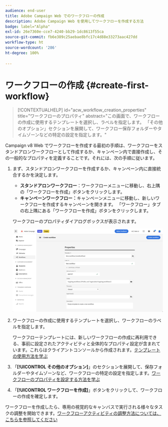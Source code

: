 ```yaml
---
audience: end-user
title: Adobe Campaign Web でのワークフローの作成
description: Adobe Campaign Web を使用してワークフローを作成する方法
badge: label="Alpha"
exl-id: 26e7360e-cce7-4240-bb29-1dc8613f55ca
source-git-commit: fb6e389c25aebae8bfc17c4d88e33273aac427dd
workflow-type: ht
source-wordcount: '286'
ht-degree: 100%

---
```



# ワークフローの作成 {#create-first-workflow}

>[!CONTEXTUALHELP]
>id="acw_workflow_creation_properties"
>title="ワークフローのプロパティ"
>abstract="この画面で、ワークフローの作成に使用するテンプレートを選択し、ラベルを指定します。 「その他のオプション」セクションを展開して、ワークフロー保存フォルダーやタイムゾーンなどの特定の設定を指定します。"

Campaign v8 Web でワークフローを作成する最初の手順は、ワークフローをスタンドアロンワークフローとして作成するか、キャンペーン内で直接作成し、その一般的なプロパティを定義することです。それには、次の手順に従います。

1. まず、スタンドアロンワークフローを作成するか、キャンペーン内に直接統合するかを決定します。

   * **スタンドアロンワークフロー**：ワークフローメニューに移動し、右上隅の「ワークフローを作成」ボタンをクリックします。
   * **キャンペーンワークフロー：**&#x200B;キャンペーンメニューに移動し、新しいワークフローを作成するキャンペーンを開きます。 「ワークフロー」タブの右上隅にある「ワークフローを作成」ボタンをクリックします。

   ワークフローのプロパティダイアログボックスが表示されます。

   ![](assets/workflow-create.png)

1. ワークフローの作成に使用するテンプレートを選択し、ワークフローのラベルを指定します。

   ワークフローテンプレートには、新しいワークフローの作成に再利用できる、事前に設定されたアクティビティと全体的なプロパティ設定が含まれています。これらはクライアントコンソールから作成されます。[テンプレートの使用方法を学ぶ](https://experienceleague.adobe.com/docs/campaign/automation/workflows/introduction/build-a-workflow.html?lang=ja#workflow-templates)

1. 「**[!UICONTROL その他のオプション]**」のセクションを展開して、保存フォルダーやタイムゾーンなど、ワークフローの特定の設定を指定します。[ワークフローのプロパティを設定する方法を学ぶ](workflow-settings.md)

1. 「**[!UICONTROL ワークフローを作成]**」ボタンをクリックして、ワークフローの作成を確定します。

ワークフローを作成したら、専用の視覚的なキャンバスで実行される様々なタスクの調整を開始できます。[ワークフローアクティビティの調整方法については、こちらを参照してください](orchestrate-activities.md)

